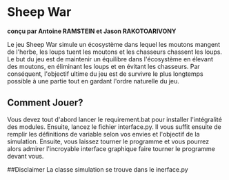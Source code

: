 # Sheep War
**conçu par Antoine RAMSTEIN et Jason RAKOTOARIVONY**

Le jeu Sheep War simule un écosystème dans lequel les moutons mangent de l'herbe, les loups tuent les moutons et les chasseurs chassent les loups. Le but du jeu est de maintenir un équilibre dans l'écosystème en élevant des moutons, en éliminant les loups et en évitant les chasseurs. Par conséquent, l'objectif ultime du jeu est de survivre le plus longtemps possible à une partie tout en gardant l'ordre naturelle du jeu. 

## Comment Jouer?
Vous devez tout d'abord lancer le requirement.bat pour installer l'intégralité des modules. Ensuite, lancez le fichier interface.py. Il vous suffit ensuite de remplir les définitions de variable selon vos envies et l'objectif de la simulation. Ensuite, vous laissez tourner le programme et vous pourrez alors admirer l'incroyable interface graphique faire tourner le programme devant vous.

##Disclaimer
La classe simulation se trouve dans le inerface.py
